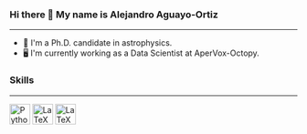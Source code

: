 ### Hi there 👋 My name is Alejandro Aguayo-Ortiz
---

- 🔭 I'm a Ph.D. candidate in astrophysics.
- 🖥️ I'm currently working as a Data Scientist at AperVox-Octopy.

### Skills
---
<a href="https://www.python.org/" target="_blank" rel="noreferrer"><img src="https://raw.githubusercontent.com/danielcranney/readme-generator/main/public/icons/skills/python-colored.svg" width="36" height="36" alt="Python" /></a>
<a href="https://www.latex-project.org/" target="_blank" rel="noreferrer"><img src="https://www.latex-project.org/img/latex-project-logo.svg" height="36" alt="LaTeX"/></a>
<a href="https://neo4j.com/" target="_blank" rel="noreferrer"><img src="https://www.latex-project.org/img/latex-project-logo.svg" height="36" alt="LaTeX"/></a>

<!--
**aaguayoo/aaguayoo** is a ✨ _special_ ✨ repository because its `README.md` (this file) appears on your GitHub profile.

Here are some ideas to get you started:

- 🔭 I’m currently working on ...
- 🌱 I’m currently learning ...
- 👯 I’m looking to collaborate on ...
- 🤔 I’m looking for help with ...
- 💬 Ask me about ...
- 📫 How to reach me: ...
- 😄 Pronouns: ...
- ⚡ Fun fact: ...
-->
